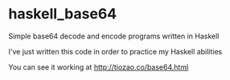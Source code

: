 # haskell_base64
Simple base64 decode and encode programs written in Haskell

I've just written this code in order to practice my Haskell abilities

You can see it working at http://tiozao.co/base64.html

